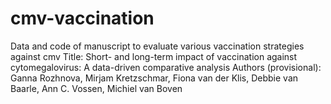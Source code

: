 # cmv-vaccination
Data and code of manuscript to evaluate various vaccination strategies against cmv
Title: Short- and long-term impact of vaccination against cytomegalovirus: A data-driven comparative analysis
Authors (provisional): Ganna Rozhnova, Mirjam Kretzschmar, Fiona van der Klis, Debbie van Baarle, Ann C. Vossen, Michiel van Boven

